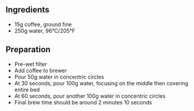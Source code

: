 <!-- Source: https://www.youtube.com/watch?v=QzAqAt3RByM -->

## Ingredients
* 15g coffee, ground fine
* 250g water, 96°C/205°F

## Preparation
* Pre-wet filter
* Add coffee to brewer
* Pour 50g water in concentric circles
* At 30 seconds, pour 100g water, focusing on the middle then covering entire bed
* At 60 seconds, pour another 100g water in concentric circles
* Final brew time should be around 2 minutes 10 seconds
